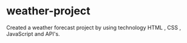 # weather-project
Created a weather forecast project by using technology HTML , CSS , JavaScript and API's.
